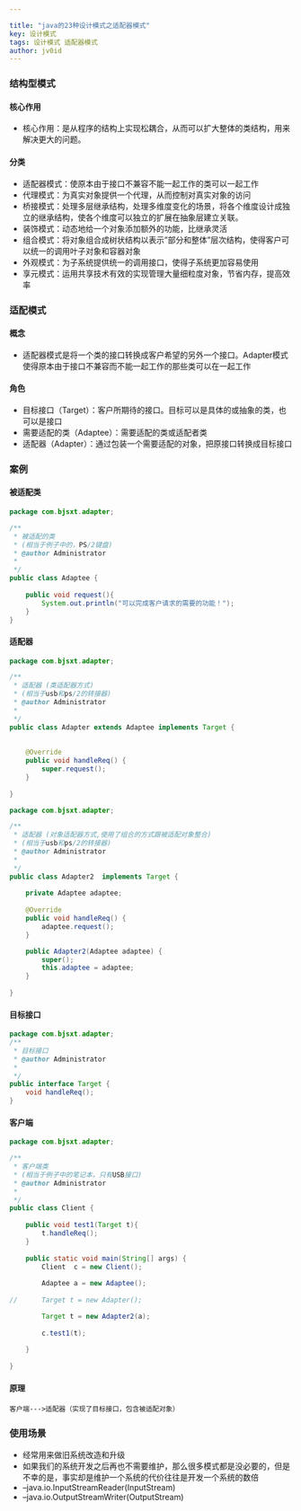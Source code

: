 ```yaml
---

title: "java的23种设计模式之适配器模式"
key: 设计模式
tags: 设计模式 适配器模式
author: jv0id
---
```




### 结构型模式

#### 核心作用

- 核心作用：是从程序的结构上实现松耦合，从而可以扩大整体的类结构，用来解决更大的问题。

#### 分类

- 适配器模式：使原本由于接口不兼容不能一起工作的类可以一起工作
- 代理模式：为真实对象提供一个代理，从而控制对真实对象的访问
- 桥接模式：处理多层继承结构，处理多维度变化的场景，将各个维度设计成独立的继承结构，使各个维度可以独立的扩展在抽象层建立关联。
- 装饰模式：动态地给一个对象添加额外的功能，比继承灵活
- 组合模式：将对象组合成树状结构以表示”部分和整体”层次结构，使得客户可以统一的调用叶子对象和容器对象
- 外观模式：为子系统提供统一的调用接口，使得子系统更加容易使用
- 享元模式：运用共享技术有效的实现管理大量细粒度对象，节省内存，提高效率



### 适配模式

#### 概念

- 适配器模式是将一个类的接口转换成客户希望的另外一个接口。Adapter模式使得原本由于接口不兼容而不能一起工作的那些类可以在一起工作

#### 角色

- 目标接口（Target）：客户所期待的接口。目标可以是具体的或抽象的类，也可以是接口
- 需要适配的类（Adaptee）：需要适配的类或适配者类
- 适配器（Adapter）：通过包装一个需要适配的对象，把原接口转换成目标接口



### 案例

#### 被适配类

```java
package com.bjsxt.adapter;

/**
 * 被适配的类
 * (相当于例子中的，PS/2键盘)
 * @author Administrator
 *
 */
public class Adaptee {
	
	public void request(){
		System.out.println("可以完成客户请求的需要的功能！");
	}
}
```



#### 适配器

```java
package com.bjsxt.adapter;

/**
 * 适配器 (类适配器方式)
 * (相当于usb和ps/2的转接器)
 * @author Administrator
 *
 */
public class Adapter extends Adaptee implements Target {
	
	
	@Override
	public void handleReq() {
		super.request();
	}
	
}

```

```java
package com.bjsxt.adapter;

/**
 * 适配器 (对象适配器方式,使用了组合的方式跟被适配对象整合)
 * (相当于usb和ps/2的转接器)
 * @author Administrator
 *
 */
public class Adapter2  implements Target {
	
	private Adaptee adaptee;
	
	@Override
	public void handleReq() {
		adaptee.request();
	}

	public Adapter2(Adaptee adaptee) {
		super();
		this.adaptee = adaptee;
	}
	
}

```



#### 目标接口

```java
package com.bjsxt.adapter;
/**
 * 目标接口
 * @author Administrator
 *
 */
public interface Target {
	void handleReq();
}

```



#### 客户端

```java
package com.bjsxt.adapter;

/**
 * 客户端类
 * (相当于例子中的笔记本，只有USB接口)
 * @author Administrator
 *
 */
public class Client {
	
	public void test1(Target t){
		t.handleReq();
	}
	
	public static void main(String[] args) {
		Client  c = new Client();
		
		Adaptee a = new Adaptee();
		
//		Target t = new Adapter();

		Target t = new Adapter2(a);
		
		c.test1(t);
		
	}
	
}

```



#### 原理

```
客户端--->适配器（实现了目标接口，包含被适配对象）
```



### 使用场景

- 经常用来做旧系统改造和升级
- 如果我们的系统开发之后再也不需要维护，那么很多模式都是没必要的，但是不幸的是，事实却是维护一个系统的代价往往是开发一个系统的数倍
- –java.io.InputStreamReader(InputStream)
- –java.io.OutputStreamWriter(OutputStream)
